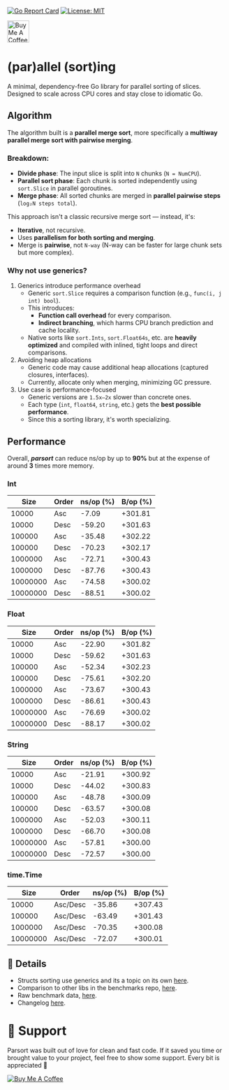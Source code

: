 [![Go Report Card](https://goreportcard.com/badge/github.com/rah-0/parsort?v=1)](https://goreportcard.com/report/github.com/rah-0/parsort)
[![License: MIT](https://img.shields.io/badge/License-MIT-yellow.svg)](https://opensource.org/licenses/MIT)

<a href="https://www.buymeacoffee.com/rah.0" target="_blank"><img src="https://cdn.buymeacoffee.com/buttons/v2/arial-orange.png" alt="Buy Me A Coffee" height="50"></a>


# (par)allel (sort)ing
A minimal, dependency-free Go library for parallel sorting of slices. Designed to scale across CPU cores and stay close to idiomatic Go.

## Algorithm
The algorithm built is a **parallel merge sort**, more specifically a **multiway parallel merge sort with pairwise merging**.

### Breakdown:
- **Divide phase**: The input slice is split into `N` chunks (`N = NumCPU`).
- **Parallel sort phase**: Each chunk is sorted independently using `sort.Slice` in parallel goroutines.
- **Merge phase**: All sorted chunks are merged in **parallel pairwise steps** (`log₂N steps total`).

This approach isn't a classic recursive merge sort — instead, it's:
- **Iterative**, not recursive.
- Uses **parallelism for both sorting and merging**.
- Merge is **pairwise**, not `N-way` (N-way can be faster for large chunk sets but more complex).

### Why not use generics?
1. Generics introduce performance overhead
    - Generic `sort.Slice` requires a comparison function (e.g., `func(i, j int) bool`).
    - This introduces:
      - **Function call overhead** for every comparison.
      - **Indirect branching**, which harms CPU branch prediction and cache locality.
    - Native sorts like `sort.Ints`, `sort.Float64s`, etc. are **heavily optimized** and compiled with inlined, tight loops and direct comparisons.
2. Avoiding heap allocations
   - Generic code may cause additional heap allocations (captured closures, interfaces).
   - Currently, allocate only when merging, minimizing GC pressure.
3. Use case is performance-focused
    - Generic versions are `1.5x–2x` slower than concrete ones.
    - Each type (`int`, `float64`, `string`, etc.) gets the **best possible performance**.
    - Since this a sorting library, it's worth specializing.

## Performance
Overall, ***parsort*** can reduce ns/op by up to **90%** but at the expense of around **3** times more memory.

### Int
| Size       | Order | ns/op (%) | B/op (%) |
|------------|-------|-----------|----------|
| 10000      | Asc   |   -7.09   |  +301.81 |
| 10000      | Desc  |  -59.20   |  +301.63 |
| 100000     | Asc   |  -35.48   |  +302.22 |
| 100000     | Desc  |  -70.23   |  +302.17 |
| 1000000    | Asc   |  -72.71   |  +300.43 |
| 1000000    | Desc  |  -87.76   |  +300.43 |
| 10000000   | Asc   |  -74.58   |  +300.02 |
| 10000000   | Desc  |  -88.51   |  +300.02 |

### Float
| Size       | Order | ns/op (%) | B/op (%) |
|------------|-------|-----------|----------|
| 10000      | Asc   |   -22.90  |  +301.82 |
| 10000      | Desc  |   -59.62  |  +301.63 |
| 100000     | Asc   |   -52.34  |  +302.23 |
| 100000     | Desc  |   -75.61  |  +302.20 |
| 1000000    | Asc   |   -73.67  |  +300.43 |
| 1000000    | Desc  |   -86.61  |  +300.43 |
| 10000000   | Asc   |   -76.69  |  +300.02 |
| 10000000   | Desc  |   -88.17  |  +300.02 |

### String
| Size       | Order | ns/op (%) | B/op (%) |
|------------|-------|-----------|----------|
| 10000      | Asc   |   -21.91  |  +300.92 |
| 10000      | Desc  |   -44.02  |  +300.83 |
| 100000     | Asc   |   -48.78  |  +300.09 |
| 100000     | Desc  |   -63.57  |  +300.08 |
| 1000000    | Asc   |   -52.03  |  +300.11 |
| 1000000    | Desc  |   -66.70  |  +300.08 |
| 10000000   | Asc   |   -57.81  |  +300.00 |
| 10000000   | Desc  |   -72.57  |  +300.00 |

### time.Time
| Size       | Order    | ns/op (%) | B/op (%) |
|------------|----------|-----------|----------|
| 10000      | Asc/Desc |   -35.86  |  +307.43 |
| 100000     | Asc/Desc |   -63.49  |  +301.43 |
| 1000000    | Asc/Desc |   -70.35  |  +300.08 |
| 10000000   | Asc/Desc |   -72.07  |  +300.01 |

## 📌 Details
- Structs sorting use generics and its a topic on its own [here](https://github.com/rah-0/parsort/blob/master/doc/STRUCTS.md).
- Comparison to other libs in the benchmarks repo, [here](https://github.com/rah-0/benchmarks/tree/master/meta#sorting).
- Raw benchmark data, [here](https://github.com/rah-0/parsort/blob/master/doc/BENCHMARK.md).
- Changelog [here](https://github.com/rah-0/parsort/blob/master/doc/CHANGELOG.md).


# 💚 Support
Parsort was built out of love for clean and fast code. 
If it saved you time or brought value to your project, feel free to show some support. Every bit is appreciated 🙂

[![Buy Me A Coffee](https://cdn.buymeacoffee.com/buttons/default-orange.png)](https://www.buymeacoffee.com/rah.0)
